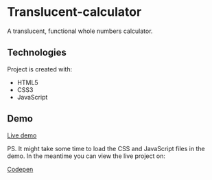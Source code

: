  # Translucent-calculator
 A translucent, functional whole numbers calculator. 

## Technologies

Project is created with:

- HTML5
- CSS3
- JavaScript

## Demo
[Live demo](https://htmlpreview.github.io/?https://github.com/AdityaBhattacharya1/Translucent-calculator/blob/main/index.html)

PS. It might take some time to load the CSS and JavaScript files in the demo. In the meantime you can view the live project on:

[Codepen](https://codepen.io/Coderindev/full/bGwWZrX)

